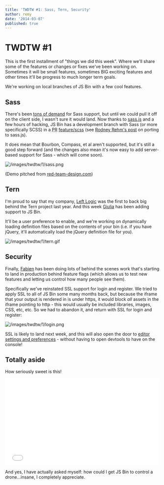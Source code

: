 ```yaml
---
title: 'TWDTW #1: Sass, Tern, Security'
author: remy
date: '2014-03-07'
published: true
---
```

# TWDTW #1

This is the first installment of "things we did this week". Where we'll share some of the features or changes or fixes we've been working on. Sometimes it will be small features, sometimes BIG exciting features and other times it'll be progress to much longer term goals.

We're working on local branches of JS Bin with a few cool features.

## Sass

There's been [tons of demand](https://github.com/jsbin/jsbin/issues/176) for Sass support, but until we could pull it off on the client side, I wasn't sure it would land. Now thanks to [sass.js](https://github.com/medialize/sass.js/) and a few hours of hacking, JS Bin has a development branch with Sass (or more specifically SCSS) in a <abbr title="Pull Request">PR</abbr> [feature/scss](https://github.com/jsbin/jsbin/pull/1229) (see [Rodney Rehm's post](http://blog.rodneyrehm.de/archives/33-libsass.js-An-Emscripten-Experiment.html) on porting to sass.js). 

It does mean that Bourbon, Compass, et al aren't supported, but it's still a good step forward (and the changes also mean it's now easy to add server-based support for Sass - which will come soon).

![/images/twdtw/1/sass.png](/images/twdtw/1/sass.png)

(Demo pitched from [red-team-design.com](http://red-team-design.com/simple-scss-spinner-animation/))

## Tern

I'm proud to say that my company, [Left Logic](http://leftlogic.com) was the first to back big behind the Tern project last year. And this week [Giulia](http://github.com/electricg) has been adding support to JS Bin.

It'll be a user preference to enable, and we're working on dynamically loading definition files based on the contents of your bin (i.e. if you have jQuery, it'll automatically load the jQuery definition file for you).

![/images/twdtw/1/tern.gif](/images/twdtw/1/tern.gif)

## Security

Finally, [Fabien](http://github.com/allouis) has been doing lots of behind the scenes work that's starting to land in production behind feature flags (which allows us to test new features and letting us control how many people see them).

Specifically we've reinstated SSL support for login and register. We tried to apply SSL to all of JS Bin some many months back, but because the iframe that your output is rendered in is under https, it would block *all* assets in the iframe pointing to http - this would usually be included libraries, images, CSS, etc, etc. So we had to abandon it, and return with SSL for login and register:

![/images/twdtw/1/login.png](/images/twdtw/1/login.png)

SSL is likely to land next week, and this will also open the door to [editor settings and preferences](https://github.com/jsbin/jsbin/pull/1224) - without having to open devtools to have on the console!

## Totally aside

How seriously sweet is this!

<div class="embed-container"><iframe src="//player.vimeo.com/video/84938216" width="500" height="281" frameborder="0" webkitallowfullscreen mozallowfullscreen allowfullscreen></iframe></div>

And yes, I have actually asked myself: how could I get JS Bin to control a drone...insane, I completely appreciate.